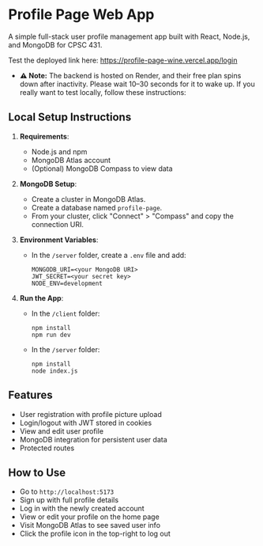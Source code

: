 # Profile Page Web App

A simple full-stack user profile management app built with React, Node.js, and MongoDB for CPSC 431.

Test the deployed link here: https://profile-page-wine.vercel.app/login
- **⚠️ Note:**
  The backend is hosted on Render, and their free plan spins down after inactivity. Please wait 10–30 seconds for it to wake up.
If you really want to test locally, follow these instructions:
## Local Setup Instructions

1. **Requirements**:
   - Node.js and npm
   - MongoDB Atlas account
   - (Optional) MongoDB Compass to view data

2. **MongoDB Setup**:
   - Create a cluster in MongoDB Atlas.
   - Create a database named `profile-page`.
   - From your cluster, click "Connect" > "Compass" and copy the connection URI.

3. **Environment Variables**:
   - In the `/server` folder, create a `.env` file and add:

     ```
     MONGODB_URI=<your MongoDB URI>
     JWT_SECRET=<your secret key>
     NODE_ENV=development
     ```

4. **Run the App**:
   - In the `/client` folder:

     ```
     npm install
     npm run dev
     ```

   - In the `/server` folder:

     ```
     npm install
     node index.js
     ```

## Features

- User registration with profile picture upload
- Login/logout with JWT stored in cookies
- View and edit user profile
- MongoDB integration for persistent user data
- Protected routes

## How to Use

- Go to `http://localhost:5173`
- Sign up with full profile details
- Log in with the newly created account
- View or edit your profile on the home page
- Visit MongoDB Atlas to see saved user info
- Click the profile icon in the top-right to log out
